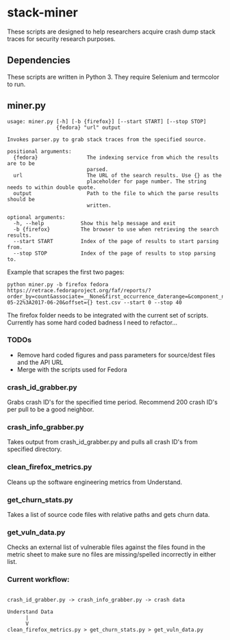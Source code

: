 # stack-miner
These scripts are designed to help researchers acquire crash dump stack traces for security research purposes.

## Dependencies

These scripts are written in Python 3. They require Selenium and termcolor to run.

## miner.py

```
usage: miner.py [-h] [-b {firefox}] [--start START] [--stop STOP]
                {fedora} "url" output

Invokes parser.py to grab stack traces from the specified source.

positional arguments:
  {fedora}                The indexing service from which the results are to be
                          parsed.
  url                     The URL of the search results. Use {} as the
                          placeholder for page number. The string needs to within double quote.
  output                  Path to the file to which the parse results should be
                          written.

optional arguments:
  -h, --help            Show this help message and exit
  -b {firefox}          The browser to use when retrieving the search results.
  --start START         Index of the page of results to start parsing from.
  --stop STOP           Index of the page of results to stop parsing to.
```
Example that scrapes the first two pages:

```
python miner.py -b firefox fedora https://retrace.fedoraproject.org/faf/reports/?order_by=count&associate=__None&first_occurrence_daterange=&component_names=&last_occurrence_daterange=2017-05-22%3A2017-06-20&offset={} test.csv --start 0 --stop 40
```

The firefox folder needs to be integrated with the current set of scripts. Currently has some hard coded badness I need to refactor...

### TODOs

* Remove hard coded figures and pass parameters for source/dest files and the API URL
* Merge with the scripts used for Fedora

### crash_id_grabber.py

Grabs crash ID's for the specified time period. Recommend 200 crash ID's per pull to be a good neighbor.

### crash_info_grabber.py

Takes output from crash_id_grabber.py and pulls all crash ID's from specified directory.

### clean_firefox_metrics.py

Cleans up the software engineering metrics from Understand.

### get_churn_stats.py

Takes a list of source code files with relative paths and gets churn data.

### get_vuln_data.py

Checks an external list of vulnerable files against the files found in the metric sheet to make sure no files are missing/spelled incorrectly in either list.

### Current workflow:

```

crash_id_grabber.py -> crash_info_grabber.py -> crash data

Understand Data
      |
      V
clean_firefox_metrics.py > get_churn_stats.py > get_vuln_data.py
```
